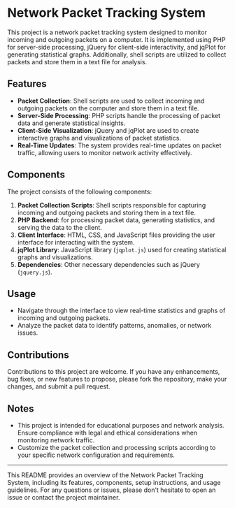 # Network Packet Tracking System

This project is a network packet tracking system designed to monitor incoming and outgoing packets on a computer. It is implemented using PHP for server-side processing, jQuery for client-side interactivity, and jqPlot for generating statistical graphs. Additionally, shell scripts are utilized to collect packets and store them in a text file for analysis.

## Features

- **Packet Collection**: Shell scripts are used to collect incoming and outgoing packets on the computer and store them in a text file.
- **Server-Side Processing**: PHP scripts handle the processing of packet data and generate statistical insights.
- **Client-Side Visualization**: jQuery and jqPlot are used to create interactive graphs and visualizations of packet statistics.
- **Real-Time Updates**: The system provides real-time updates on packet traffic, allowing users to monitor network activity effectively.

## Components

The project consists of the following components:

1. **Packet Collection Scripts**: Shell scripts responsible for capturing incoming and outgoing packets and storing them in a text file.
2. **PHP Backend**: for processing packet data, generating statistics, and serving the data to the client.
3. **Client Interface**: HTML, CSS, and JavaScript files providing the user interface for interacting with the system.
4. **jqPlot Library**: JavaScript library (`jqplot.js`) used for creating statistical graphs and visualizations.
5. **Dependencies**: Other necessary dependencies such as jQuery (`jquery.js`).

## Usage

- Navigate through the interface to view real-time statistics and graphs of incoming and outgoing packets.
- Analyze the packet data to identify patterns, anomalies, or network issues.

## Contributions

Contributions to this project are welcome. If you have any enhancements, bug fixes, or new features to propose, please fork the repository, make your changes, and submit a pull request.

## Notes

- This project is intended for educational purposes and network analysis. Ensure compliance with legal and ethical considerations when monitoring network traffic.
- Customize the packet collection and processing scripts according to your specific network configuration and requirements.

---

This README provides an overview of the Network Packet Tracking System, including its features, components, setup instructions, and usage guidelines. For any questions or issues, please don't hesitate to open an issue or contact the project maintainer.
